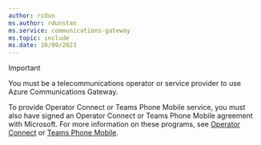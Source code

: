 ```yaml
---
author: rcdun
ms.author: rdunstan
ms.service: communications-gateway
ms.topic: include
ms.date: 10/09/2023
---
```


> [!IMPORTANT]
> You must be a telecommunications operator or service provider to use Azure Communications Gateway.
> 
> To provide Operator Connect or Teams Phone Mobile service, you must also have signed an Operator Connect or Teams Phone Mobile agreement with Microsoft. For more information on these programs, see [Operator Connect](https://cloudpartners.transform.microsoft.com/practices/microsoft-365-for-operators/connect) or [Teams Phone Mobile](https://cloudpartners.transform.microsoft.com/practices/microsoft-365-for-operators/teams-phone-mobile).
